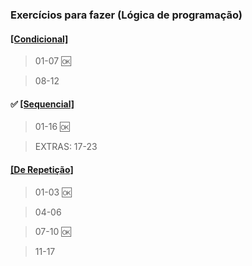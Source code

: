 ### Exercícios para fazer (Lógica de programação)

#### [[Condicional]](https://github.com/weschristi/TIPI-2.0/tree/main/logicaProgamacao/estrutCondicional)

> 01-07 🆗

> 08-12

#### ✅ [[Sequencial]](https://github.com/weschristi/TIPI-2.0/tree/main/logicaProgamacao/estrutSequencial)

> 01-16 🆗

> EXTRAS: 17-23


#### [[De Repetição]](https://github.com/weschristi/TIPI-2.0/tree/main/logicaProgamacao/estrutRepeticao)
> 01-03 🆗

> 04-06

> 07-10 🆗

> 11-17
